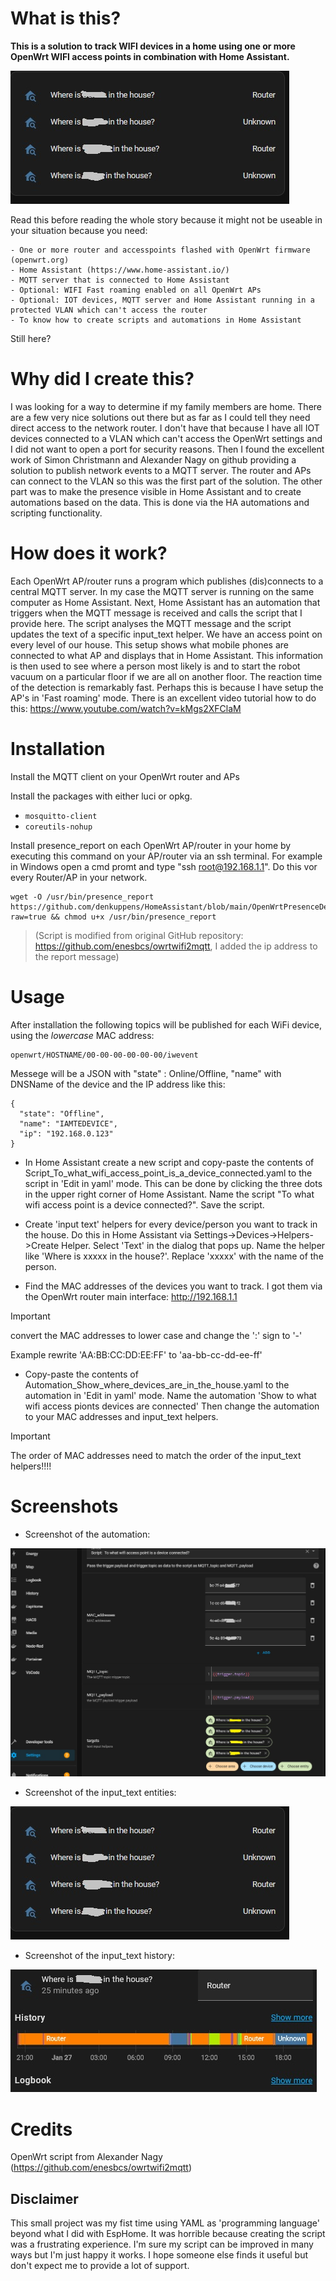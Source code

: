 # What is this?

**This is a solution to track WIFI devices in a home using one or more OpenWrt WIFI access points in combination with Home Assistant.**

![Screenshot of the input_text entities](./HomeAssistant_screenshot.jpg?raw=true)

Read this before reading the whole story because it might not be useable in your situation because you need:
```
- One or more router and accesspoints flashed with OpenWrt firmware (openwrt.org)
- Home Assistant (https://www.home-assistant.io/)
- MQTT server that is connected to Home Assistant
- Optional: WIFI Fast roaming enabled on all OpenWrt APs
- Optional: IOT devices, MQTT server and Home Assistant running in a protected VLAN which can't access the router
- To know how to create scripts and automations in Home Assistant 
```
  Still here? 

# Why did I create this?

I was looking for a way to determine if my family members are home. There are a few very nice solutions out there but as far as I could tell they need direct access to the network router. I don't have that because I have all IOT devices connected to a VLAN which can't access the OpenWrt settings and I did not want to open a port for security reasons. 
Then I found the excellent work of Simon Christmann and Alexander Nagy on github providing a solution to publish network events to a MQTT server. The router and APs can connect to the VLAN so this was the first part of the solution. The other part was to make the presence visible in Home Assistant and to create automations based on the data. This is done via the HA automations and scripting functionality.

# How does it work?

Each OpenWrt AP/router runs a program which publishes (dis)connects to a central MQTT server. In my case the MQTT server is running on the same computer as Home Assistant.
Next, Home Assistant has an automation that triggers when the MQTT message is received and calls the script that I provide here. The script analyses the MQTT message and the script updates the text of a specific input_text helper. 
We have an access point on every level of our house. This setup shows what mobile phones are connected to what AP and displays that in Home Assistant. This information is then used to see where a person most likely is and to start the robot vacuum  on a particular floor if we are all on another floor. 
The reaction time of the detection is remarkably fast. Perhaps this is because I have setup the AP's in 'Fast roaming' mode. There is an excellent video tutorial how to do this: https://www.youtube.com/watch?v=kMgs2XFClaM

# Installation

Install the MQTT client on your OpenWrt router and APs

Install the packages with either luci or opkg.

- `mosquitto-client`
- `coreutils-nohup`

Install presence_report on each OpenWrt AP/router in your home by executing this command on your AP/router via an ssh terminal. For example in Windows open a cmd promt and type "ssh root@192.168.1.1". Do this vor every Router/AP in your network. 

    wget -O /usr/bin/presence_report https://github.com/denkuppens/HomeAssistant/blob/main/OpenWrtPresenceDetection/presence_report?raw=true && chmod u+x /usr/bin/presence_report

> (Script is modified from original GitHub repository: https://github.com/enesbcs/owrtwifi2mqtt, I added the ip address to the report message)

# Usage

After installation the following topics will be published for each WiFi device, using the _lowercase_ MAC address:

    openwrt/HOSTNAME/00-00-00-00-00-00/iwevent
	
Messege will be a JSON with "state" : Online/Offline,  "name" with DNSName of the device and the IP address like this:
```
{
  "state": "Offline",
  "name": "IAMTEDEVICE",
  "ip": "192.168.0.123"
}
```

- In Home Assistant create a new script and copy-paste the contents of Script_To_what_wifi_access_point_is_a_device_connected.yaml to the script in 'Edit in yaml' mode. This can be done by clicking the three dots in the upper right corner of Home Assistant.
Name the script "To what wifi access point is a device connected?". 
Save the script.

- Create 'input text' helpers for every device/person you want to track in the house. Do this in Home Assistant via Settings->Devices->Helpers->Create Helper. Select 'Text' in the dialog that pops up. 
Name the helper like 'Where is xxxxx in the house?'. Replace 'xxxxx' with the name of the person.

- Find the MAC addresses of the devices you want to track. I got them via the OpenWrt router main interface: http://192.168.1.1

> [!IMPORTANT]
> convert the MAC addresses to lower case and change the ':' sign to '-'
>
> Example rewrite 'AA:BB:CC:DD:EE:FF' to 'aa-bb-cc-dd-ee-ff'

- Copy-paste the contents of Automation_Show_where_devices_are_in_the_house.yaml to the automation in 'Edit in yaml' mode. 
Name the automation 'Show to what wifi access pionts devices are connected'
Then change the automation to your MAC addresses and input_text helpers. 

> [!IMPORTANT]
> The order of MAC addresses need to match the order of the input_text helpers!!!!


# Screenshots

- Screenshot of the automation:

![Screenshot of the automation](./Automation_screenshot.jpg?raw=true)

- Screenshot of the input_text entities:

![Screenshot of the input_text entities](./HomeAssistant_screenshot.jpg?raw=true)

- Screenshot of the input_text history:

![Screenshot of the input_text history entities](./HomeAssistant_history_screenshot.jpg?raw=true)


# Credits

OpenWrt script from Alexander Nagy (https://github.com/enesbcs/owrtwifi2mqtt)

## Disclaimer

This small project was my fist time using YAML as 'programming language' beyond what I did with EspHome. It was horrible because creating the script was a frustrating experience. I'm sure my script can be improved in many ways but I'm just happy it works. I hope someone else finds it useful but don't expect me to provide a lot of support.
